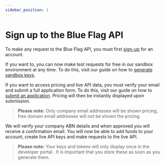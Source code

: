 ```yaml
---
sidebar_position: 1
---
```


# Sign up to the Blue Flag API

To make any request to the Blue Flag API, you must first [sign-up](https://app.blueflag.com.au/get-started) for an account.

If you want to, you can now make test requests for free in our sandbox environment at any time. To do this, visit our guide on how to [generate sandbox keys](https://blueflag.com.au/docs/getting-started/generate-sandbox-keys/).

If you want to access pricing and live API data, you must verify your email and submit a full application form. To do this, visit our guide on how to [submit an application](https://app.blueflag.com.au/account/apply). Pricing will then be instantly displayed upon submission. 

> **Please note:** Only company email addresses will be shown pricing, free domain email addresses will not be shown the pricing.

We will verify your company ABN details and when approved you will receive a confirmation email. You will now be able to add funds to your account, create live API keys and make requests to the  live API.

> **Please note:** Your keys and tokens will only display once in the developer portal . It is important that you store these as soon as you generate them.
